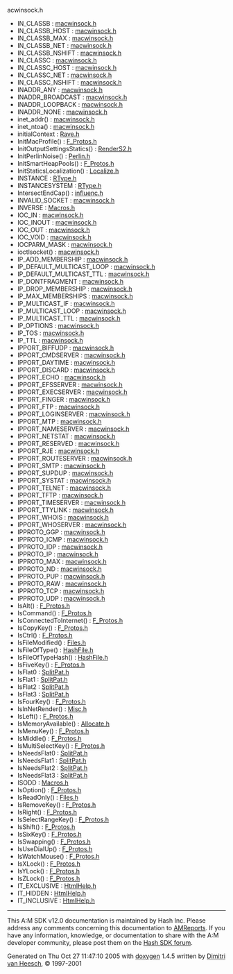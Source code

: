acwinsock.h</a>
- IN_CLASSB : <a href="macwinsock_8h.md#7ef6c76be216654afae0f91aec9558dc" class="el">macwinsock.h</a>
- IN_CLASSB_HOST : <a href="macwinsock_8h.md#770b36c365694520902e5fd760557fc8" class="el">macwinsock.h</a>
- IN_CLASSB_MAX : <a href="macwinsock_8h.md#e134ac938d8e81191b8c8ab425212a3b" class="el">macwinsock.h</a>
- IN_CLASSB_NET : <a href="macwinsock_8h.md#e79ec04d231c5ee427399f6683c77fb4" class="el">macwinsock.h</a>
- IN_CLASSB_NSHIFT : <a href="macwinsock_8h.md#36eefb3b188901caf371201485020787" class="el">macwinsock.h</a>
- IN_CLASSC : <a href="macwinsock_8h.md#432f91dececc9ed64febedef15db8601" class="el">macwinsock.h</a>
- IN_CLASSC_HOST : <a href="macwinsock_8h.md#74c8cabd646be405ad90688e461c48a0" class="el">macwinsock.h</a>
- IN_CLASSC_NET : <a href="macwinsock_8h.md#316c2f4d76939c5de8a152e299ac00e6" class="el">macwinsock.h</a>
- IN_CLASSC_NSHIFT : <a href="macwinsock_8h.md#bc3dfbd295ba204e9d0b2828d2f4b193" class="el">macwinsock.h</a>
- INADDR_ANY : <a href="macwinsock_8h.md#0d0ad59bc44382aa7f7479f01ffac44e" class="el">macwinsock.h</a>
- INADDR_BROADCAST : <a href="macwinsock_8h.md#c55a4d41458e6b02beec347c2beec1ee" class="el">macwinsock.h</a>
- INADDR_LOOPBACK : <a href="macwinsock_8h.md#d59458ec2ff65995094b40eda983cc77" class="el">macwinsock.h</a>
- INADDR_NONE : <a href="macwinsock_8h.md#d2c86a7f7e6d2480a8b4602add0fc975" class="el">macwinsock.h</a>
- inet_addr() : <a href="macwinsock_8h.md#7c17d39c452fe1d94c5bb927b85577c5" class="el">macwinsock.h</a>
- inet_ntoa() : <a href="macwinsock_8h.md#1d77eef413001bbb50b6fbf0b3e804ac" class="el">macwinsock.h</a>
- initialContext : <a href="Rave_8h.md#ecdad8dc6e1c9921af2cfc925c5fdbd4" class="el">Rave.h</a>
- InitMacProfile() : <a href="F__Protos_8h.md#d1887553d9bf9d3fcda57af538c738e9" class="el">F_Protos.h</a>
- InitOutputSettingsStatics() : <a href="RenderS2_8h.md#ad0747174ca7025af387e72dcbe83032" class="el">RenderS2.h</a>
- InitPerlinNoise() : <a href="Perlin_8h.md#fcd9fa3736b0fdd30a5bd041ddebebf0" class="el">Perlin.h</a>
- InitSmartHeapPools() : <a href="F__Protos_8h.md#e46165f218b2716cb9926f4631b0e802" class="el">F_Protos.h</a>
- InitStaticsLocalization() : <a href="Localize_8h.md#dc344b2a36f6fe989c6dc27a5178b3bf" class="el">Localize.h</a>
- INSTANCE : <a href="RType_8h.md#76425f17a58d9249cadacc9a27771a80" class="el">RType.h</a>
- INSTANCESYSTEM : <a href="RType_8h.md#38f0e5b44fc2932d5b3ea78928173a2c" class="el">RType.h</a>
- IntersectEndCap() : <a href="influenc_8h.md#76b1a58862437c6fb4ad2ce99310f670" class="el">influenc.h</a>
- INVALID_SOCKET : <a href="macwinsock_8h.md#a93655e64f2bfaa0ad381d4527baf3be" class="el">macwinsock.h</a>
- INVERSE : <a href="Macros_8h.md#633e51a25d61d100f5be64fbb848e353" class="el">Macros.h</a>
- IOC_IN : <a href="macwinsock_8h.md#5a8a6fb94c6dce6252fd0bf09229a9e2" class="el">macwinsock.h</a>
- IOC_INOUT : <a href="macwinsock_8h.md#0ca4d328299e347d9a2d3295baf33f94" class="el">macwinsock.h</a>
- IOC_OUT : <a href="macwinsock_8h.md#5b8ac12bd83d9b5ad42141c824ca804c" class="el">macwinsock.h</a>
- IOC_VOID : <a href="macwinsock_8h.md#379de4870a372f5e4b90ad59a29b6721" class="el">macwinsock.h</a>
- IOCPARM_MASK : <a href="macwinsock_8h.md#a89a79d262fd1c644ecdcade2a6ffa0f" class="el">macwinsock.h</a>
- ioctlsocket() : <a href="macwinsock_8h.md#12bcb4acd75b2e39c649166dcbb946ef" class="el">macwinsock.h</a>
- IP_ADD_MEMBERSHIP : <a href="macwinsock_8h.md#cfc8fd05e629869c2d2aec124859aea6" class="el">macwinsock.h</a>
- IP_DEFAULT_MULTICAST_LOOP : <a href="macwinsock_8h.md#7712dcd600bda8d5e141d0b176794150" class="el">macwinsock.h</a>
- IP_DEFAULT_MULTICAST_TTL : <a href="macwinsock_8h.md#76d359ccffb4a65dcdb4a7d006e1fc0e" class="el">macwinsock.h</a>
- IP_DONTFRAGMENT : <a href="macwinsock_8h.md#cfa54f5638b112b8a104ba386002c907" class="el">macwinsock.h</a>
- IP_DROP_MEMBERSHIP : <a href="macwinsock_8h.md#2016dc02939a0e787c11d8d3ebc18d6c" class="el">macwinsock.h</a>
- IP_MAX_MEMBERSHIPS : <a href="macwinsock_8h.md#efd4ff10c2523bcff250f2039ade7371" class="el">macwinsock.h</a>
- IP_MULTICAST_IF : <a href="macwinsock_8h.md#eaf7b5ec8840263e1a81eab851b15f16" class="el">macwinsock.h</a>
- IP_MULTICAST_LOOP : <a href="macwinsock_8h.md#1eb089bdd7e770d76aef8f159942b80e" class="el">macwinsock.h</a>
- IP_MULTICAST_TTL : <a href="macwinsock_8h.md#78429cc85f4c99894ab8a8d70af60aee" class="el">macwinsock.h</a>
- IP_OPTIONS : <a href="macwinsock_8h.md#b072a0a4319fe223c8005f1f7e50d348" class="el">macwinsock.h</a>
- IP_TOS : <a href="macwinsock_8h.md#fc52b49ef25b1cd149a7a5a634e7ba14" class="el">macwinsock.h</a>
- IP_TTL : <a href="macwinsock_8h.md#143a9045afa852728f90951a2642063f" class="el">macwinsock.h</a>
- IPPORT_BIFFUDP : <a href="macwinsock_8h.md#025f6cfd93f90b4994061c20ef8d1ad9" class="el">macwinsock.h</a>
- IPPORT_CMDSERVER : <a href="macwinsock_8h.md#c4fd579fd7a363230dbd6bdb03cbd8d4" class="el">macwinsock.h</a>
- IPPORT_DAYTIME : <a href="macwinsock_8h.md#951e7b9c139f370d59b931cfbfb659b4" class="el">macwinsock.h</a>
- IPPORT_DISCARD : <a href="macwinsock_8h.md#666dc8fee6be16dfdc6c79c323810ae6" class="el">macwinsock.h</a>
- IPPORT_ECHO : <a href="macwinsock_8h.md#c96d1544c012f33905e46954a34d7d75" class="el">macwinsock.h</a>
- IPPORT_EFSSERVER : <a href="macwinsock_8h.md#bcd44c7ff0785e779f6501a19e5a7fa6" class="el">macwinsock.h</a>
- IPPORT_EXECSERVER : <a href="macwinsock_8h.md#453f766d8a078f3353014236effec10a" class="el">macwinsock.h</a>
- IPPORT_FINGER : <a href="macwinsock_8h.md#e718bd406584ec564d97301289aab46f" class="el">macwinsock.h</a>
- IPPORT_FTP : <a href="macwinsock_8h.md#c8a2a2bcb2a9816003b2ccc389637edf" class="el">macwinsock.h</a>
- IPPORT_LOGINSERVER : <a href="macwinsock_8h.md#8a7ec46c13f77f42229e868c7d721564" class="el">macwinsock.h</a>
- IPPORT_MTP : <a href="macwinsock_8h.md#3ba4c5f705dd840765762f81908fcd4c" class="el">macwinsock.h</a>
- IPPORT_NAMESERVER : <a href="macwinsock_8h.md#5506c2eb9185dcf6d946ee824aeb1a92" class="el">macwinsock.h</a>
- IPPORT_NETSTAT : <a href="macwinsock_8h.md#730768d16f3956f599df7d20d4d65bb0" class="el">macwinsock.h</a>
- IPPORT_RESERVED : <a href="macwinsock_8h.md#7fa77b3ea1a0f5643b64f85c5087578a" class="el">macwinsock.h</a>
- IPPORT_RJE : <a href="macwinsock_8h.md#102843a2b0b999d615e761963e78f28b" class="el">macwinsock.h</a>
- IPPORT_ROUTESERVER : <a href="macwinsock_8h.md#8339eb09cba74bdb005f07a86b591b47" class="el">macwinsock.h</a>
- IPPORT_SMTP : <a href="macwinsock_8h.md#6480bf2fd4f23ea67cb06a1358f9759c" class="el">macwinsock.h</a>
- IPPORT_SUPDUP : <a href="macwinsock_8h.md#c80150f4d4906d4c890a76f940a92bee" class="el">macwinsock.h</a>
- IPPORT_SYSTAT : <a href="macwinsock_8h.md#5cfa3596c51dd3b3a211069749137b77" class="el">macwinsock.h</a>
- IPPORT_TELNET : <a href="macwinsock_8h.md#e3e1a6e41eef32d2e8e58e181633542b" class="el">macwinsock.h</a>
- IPPORT_TFTP : <a href="macwinsock_8h.md#07e57fb7591415bebb82c42c5dcc3864" class="el">macwinsock.h</a>
- IPPORT_TIMESERVER : <a href="macwinsock_8h.md#c6637744eb86e9f134c09b91a4fce484" class="el">macwinsock.h</a>
- IPPORT_TTYLINK : <a href="macwinsock_8h.md#5267176a187f8823b08c199aa702855a" class="el">macwinsock.h</a>
- IPPORT_WHOIS : <a href="macwinsock_8h.md#772e6be49d352da4c5d51259b7a2b219" class="el">macwinsock.h</a>
- IPPORT_WHOSERVER : <a href="macwinsock_8h.md#2bd57fdb82025c6b834cb89c08184482" class="el">macwinsock.h</a>
- IPPROTO_GGP : <a href="macwinsock_8h.md#54d9dd274bf5ca05310393d0f526915f" class="el">macwinsock.h</a>
- IPPROTO_ICMP : <a href="macwinsock_8h.md#0322d7859d8753e242b07c2fa9ef8ec8" class="el">macwinsock.h</a>
- IPPROTO_IDP : <a href="macwinsock_8h.md#eaef7a99c2b4dcda35ecae65b55aaf14" class="el">macwinsock.h</a>
- IPPROTO_IP : <a href="macwinsock_8h.md#01d89a69e7d2227061f4902ac6adf188" class="el">macwinsock.h</a>
- IPPROTO_MAX : <a href="macwinsock_8h.md#3e8f2e359ae0919009eaea11340e12c5" class="el">macwinsock.h</a>
- IPPROTO_ND : <a href="macwinsock_8h.md#77a457f04d97156bbcced093ce191760" class="el">macwinsock.h</a>
- IPPROTO_PUP : <a href="macwinsock_8h.md#1194656080a3579f2d5d0fd32a545386" class="el">macwinsock.h</a>
- IPPROTO_RAW : <a href="macwinsock_8h.md#e0a0da86161bade517317aad7c6f3633" class="el">macwinsock.h</a>
- IPPROTO_TCP : <a href="macwinsock_8h.md#b9001bc02d273a10024644989541b42c" class="el">macwinsock.h</a>
- IPPROTO_UDP : <a href="macwinsock_8h.md#e6e1b644739d5231e0090e63f0171e86" class="el">macwinsock.h</a>
- IsAlt() : <a href="F__Protos_8h.md#80f5541402b58e5948fd54d186ff9a57" class="el">F_Protos.h</a>
- IsCommand() : <a href="F__Protos_8h.md#1e5aed4bcb25d80b41a567e463342969" class="el">F_Protos.h</a>
- IsConnectedToInternet() : <a href="F__Protos_8h.md#e7efd57ba9de64fbfab3ff14aae664ee" class="el">F_Protos.h</a>
- IsCopyKey() : <a href="F__Protos_8h.md#fc6ed8f6ea2d032507f82e4214d948d3" class="el">F_Protos.h</a>
- IsCtrl() : <a href="F__Protos_8h.md#9a8e35629fefca160dcdb4cd3952f11b" class="el">F_Protos.h</a>
- IsFileModified() : <a href="Files_8h.md#08b9c06724e221cc92d20970915bfffa" class="el">Files.h</a>
- IsFileOfType() : <a href="HashFile_8h.md#bac5ddbca35f0b9549a45c00fe9a9db9" class="el">HashFile.h</a>
- IsFileOfTypeHash() : <a href="HashFile_8h.md#806ffc0ad13c1fba4ddbe6d08cb63603" class="el">HashFile.h</a>
- IsFiveKey() : <a href="F__Protos_8h.md#83fb27fd5d59433821c6ff6ffe844dfa" class="el">F_Protos.h</a>
- IsFlat0 : <a href="SplitPat_8h.md#7ddbc8748fecdde7b3cfb3f8f6efb80b" class="el">SplitPat.h</a>
- IsFlat1 : <a href="SplitPat_8h.md#94e18587d9c787a25149f03f06e4d115" class="el">SplitPat.h</a>
- IsFlat2 : <a href="SplitPat_8h.md#cdf841756c6e4e9c1dfa62f5c5f07473" class="el">SplitPat.h</a>
- IsFlat3 : <a href="SplitPat_8h.md#4c330b5c0f1f4fe13ba6be19240cfce9" class="el">SplitPat.h</a>
- IsFourKey() : <a href="F__Protos_8h.md#e70e228a71a6a41fd80eb1377724532c" class="el">F_Protos.h</a>
- IsInNetRender() : <a href="Misc_8h.md#b84f3b8738f778bc8837cffee71d45e6" class="el">Misc.h</a>
- IsLeft() : <a href="F__Protos_8h.md#8cfdafc193ebe01fae837984969bcbf1" class="el">F_Protos.h</a>
- IsMemoryAvailable() : <a href="Allocate_8h.md#4c543c37075e8bc91157eb505dd50bcf" class="el">Allocate.h</a>
- IsMenuKey() : <a href="F__Protos_8h.md#25c19ebb3197a8ed443c0b27ee1a6f22" class="el">F_Protos.h</a>
- IsMiddle() : <a href="F__Protos_8h.md#e8a3497f22de6bffdae90b8a49935539" class="el">F_Protos.h</a>
- IsMultiSelectKey() : <a href="F__Protos_8h.md#f4657f6259ce830d02eb7aa300e731ce" class="el">F_Protos.h</a>
- IsNeedsFlat0 : <a href="SplitPat_8h.md#99b0fc36bf51fbf870fa57eedcdd62fa" class="el">SplitPat.h</a>
- IsNeedsFlat1 : <a href="SplitPat_8h.md#ad84d739fbc3e789e2a93408927241c9" class="el">SplitPat.h</a>
- IsNeedsFlat2 : <a href="SplitPat_8h.md#189d3c599745e0621ed063f1772d6dd4" class="el">SplitPat.h</a>
- IsNeedsFlat3 : <a href="SplitPat_8h.md#cbeeb0d5028ed40d6793874ba01f2e0c" class="el">SplitPat.h</a>
- ISODD : <a href="Macros_8h.md#29ff52b7d513aadbecee8d379b3e1d7b" class="el">Macros.h</a>
- IsOption() : <a href="F__Protos_8h.md#135ca974df34685cb8ab6d6d395c8368" class="el">F_Protos.h</a>
- IsReadOnly() : <a href="Files_8h.md#8e91f3607a32af46bd2007ff241805c4" class="el">Files.h</a>
- IsRemoveKey() : <a href="F__Protos_8h.md#0d202ed4b9d9fcfe6f50ec7ad4c98514" class="el">F_Protos.h</a>
- IsRight() : <a href="F__Protos_8h.md#e3667a7438718964eb0fdea75d2882b0" class="el">F_Protos.h</a>
- IsSelectRangeKey() : <a href="F__Protos_8h.md#ed94fa67ffeae0c2edd098135de6943f" class="el">F_Protos.h</a>
- IsShift() : <a href="F__Protos_8h.md#e49d6fb9263227684812c2837d9374a0" class="el">F_Protos.h</a>
- IsSixKey() : <a href="F__Protos_8h.md#e633a2846cf0ff4b6e8b04f976e429b2" class="el">F_Protos.h</a>
- IsSwapping() : <a href="F__Protos_8h.md#f1a06b9f9f91a8dd3f6a7f52b199b8e2" class="el">F_Protos.h</a>
- IsUseDialUp() : <a href="F__Protos_8h.md#3d4020cde9b03d5de8cff557a738df3d" class="el">F_Protos.h</a>
- IsWatchMouse() : <a href="F__Protos_8h.md#d4c0f462fbf879b99fb9f24bcdeb1c33" class="el">F_Protos.h</a>
- IsXLock() : <a href="F__Protos_8h.md#91d39606baa1c9e72d8e5b425299c0ea" class="el">F_Protos.h</a>
- IsYLock() : <a href="F__Protos_8h.md#f0c427c6a3ab2913ce209032429f1ed8" class="el">F_Protos.h</a>
- IsZLock() : <a href="F__Protos_8h.md#22a712c06422e8b3fc1c6efddf0cf148" class="el">F_Protos.h</a>
- IT_EXCLUSIVE : <a href="HtmlHelp_8h.md#68986ab776eb5d6b5a809a1c005a7300c8dd782b18265e23b76315607c431029" class="el">HtmlHelp.h</a>
- IT_HIDDEN : <a href="HtmlHelp_8h.md#68986ab776eb5d6b5a809a1c005a7300c701dad45a91ed6fadf021d00fb3b5ad" class="el">HtmlHelp.h</a>
- IT_INCLUSIVE : <a href="HtmlHelp_8h.md#68986ab776eb5d6b5a809a1c005a73003181c5002e27c30139d577432ae6d014" class="el">HtmlHelp.h</a>

------------------------------------------------------------------------

<span class="small">This A:M SDK v12.0 documentation is maintained by Hash Inc. Please address any comments concerning this documentation to [AMReports](http://www.hash.com/reports). If you have any information, knowledge, or documentation to share with the A:M developer community, please post them on the [Hash SDK forum](http://www.hash.com/forums/index.php?showforum=11).</span>

Generated on Thu Oct 27 11:47:10 2005 with [<span class="image placeholder" original-image-src="doxygen.png" original-image-title="" height="45" width="100" align="middle" border="0">doxygen</span>](http://www.doxygen.org/index.html) 1.4.5 written by [Dimitri van Heesch](mailto:dimitri@stack.nl), © 1997-2001
